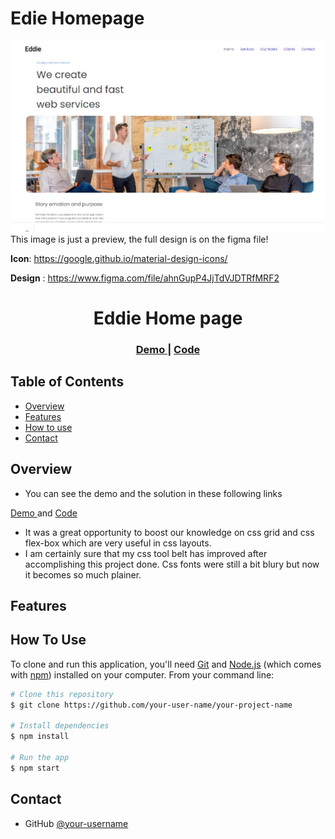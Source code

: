 # Edie Homepage


![image](./assets/edie-home-page.jpg)
This image is just a preview, the full design is on the figma file!

**Icon**: https://google.github.io/material-design-icons/

**Design** : https://www.figma.com/file/ahnGupP4JjTdVJDTRfMRF2

<!-- Please update value in the {}  -->

<h1 align="center">Eddie Home page</h1>

<div align="center">
  <h3>
    <a href="https://edie-homepage-tantely.netlify.app/">
      Demo
    </a>
    <span> | </span>
    <a href="https://github.com/starjardin/edie-homepage">
      Code
    </a>
  </h3>
</div>

<!-- TABLE OF CONTENTS -->

## Table of Contents

-   [Overview](#overview)
-   [Features](#features)
-   [How to use](#how-to-use)
-   [Contact](#contact)

<!-- OVERVIEW -->

## Overview


-   You can see the demo and the solution in these following links
  <a href="https://edie-homepage-tantely.netlify.app/">
    Demo
  </a> and
  <a href="https://github.com/starjardin/edie-homepage">
    Code
  </a>

-   It was a great opportunity to boost our knowledge on css grid and css flex-box which are very useful in css layouts.
-   I am certainly sure that my css tool belt has improved after accomplishing this project done. Css fonts were still a bit blury but now it becomes so much plainer.

## Features

<!-- List the features of your application or follow the template. Don't share the figma file here :) -->

## How To Use

<!-- Example: -->

To clone and run this application, you'll need [Git](https://git-scm.com) and [Node.js](https://nodejs.org/en/download/) (which comes with [npm](http://npmjs.com)) installed on your computer. From your command line:

```bash
# Clone this repository
$ git clone https://github.com/your-user-name/your-project-name

# Install dependencies
$ npm install

# Run the app
$ npm start
```

## Contact

-   GitHub [@your-username](https://github.com/starjardin)